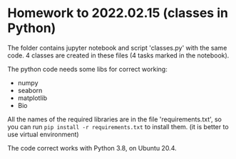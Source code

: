 # Homework to 2022.02.15 (classes in Python)

The folder contains jupyter notebook and script 'classes.py' with the same code.
4 classes are created in these files (4 tasks marked in the notebook).

The python code needs some libs for correct working:
* numpy
* seaborn
* matplotlib
* Bio

All the names of the required libraries are in the file 'requirements.txt', so you can run `pip install -r requirements.txt` to install them.
(it is better to use virtual environment)

The code correct works with Python 3.8, on Ubuntu 20.4.
